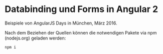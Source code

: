 # Databinding und Forms in Angular 2 

Beispiele von AngularJS Days in München, März 2016.

Nach dem Beziehen der Quellen können die notwendigen Pakete via npm (nodejs.org) geladen werden:

```
npm i
```